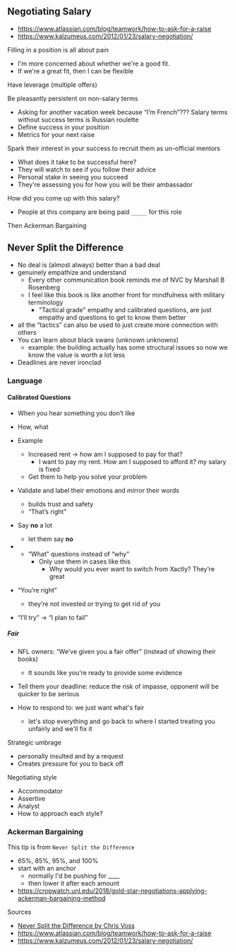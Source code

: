 ## Negotiating Salary

- https://www.atlassian.com/blog/teamwork/how-to-ask-for-a-raise
- https://www.kalzumeus.com/2012/01/23/salary-negotiation/

Filling in a position is all about pain

- I'm more concerned about whether we're a good fit.
- If we're a great fit, then I can be flexible

Have leverage (multiple offers)

Be pleasantly persistent on non-salary terms

- Asking for another vacation week because “I’m French”???
  Salary terms without success terms is Russian roulette
- Define success in your position
- Metrics for your next raise

Spark their interest in your success to recruit them as un-official mentors

- What does it take to be successful here?
- They will watch to see if you follow their advice
- Personal stake in seeing you succeed
- They're assessing you for how you will be their ambassador

How did you come up with this salary?

- People at this company are being paid `_____` for this role

Then Ackerman Bargaining

## Never Split the Difference

- No deal is (almost always) better than a bad deal
- genuinely empathize and understand
  - Every other communication book reminds me of NVC by Marshall B Rosenberg
  - I feel like this book is like another front for mindfulness with military terminology
    - "Tactical grade" empathy and calibrated questions, are just empathy and questions to get to know them better
- all the “tactics” can also be used to just create more connection with others
- You can learn about black swans (unknown unknowns)
  - example: the building actually has some structural issues so now we know the value is worth a lot less
- Deadlines are never ironclad

### Language

#### Calibrated Questions

- When you hear something you don’t like
- How, what
- Example

  - Increased rent -> how am I supposed to pay for that?
    - I want to pay my rent. How am I supposed to afford it? my salary is fixed
  - Get them to help you solve your problem

- Validate and label their emotions and mirror their words
  - builds trust and safety
  - “That’s right”
- Say **no** a lot
  - let them say **no**
- - “What” questions instead of “why”
    - Only use them in cases like this
      - Why would you ever want to switch from Xactly? They’re great

- “You’re right”
  - they’re not invested or trying to get rid of you
- “I’ll try” -> “I plan to fail”

##### Fair

- NFL owners: “We’ve given you a fair offer” (instead of showing their books)

  - It sounds like you’re ready to provide some evidence

- Tell them your deadline: reduce the risk of impasse, opponent will be quicker to be serious
- How to respond to: we just want what's fair
  - let's stop everything and go back to where I started treating you unfairly and we'll fix it

Strategic umbrage

- personally insulted and by a request
- Creates pressure for you to back off

Negotiating style

- Accommodator
- Assertive
- Analyst
- How to approach each style?

### Ackerman Bargaining

This tip is from `Never Split the Difference`

- 65%, 85%, 95%, and 100%
- start with an anchor
  - normally I'd be pushing for \_\_\_\_
  - then lower it after each amount
- https://cropwatch.unl.edu/2018/gold-star-negotiations-applying-ackerman-bargaining-method

Sources

- [Never Split the Difference by Chris Voss](https://www.torontopubliclibrary.ca/detail.jsp?Entt=RDM3407306&R=3407306)
- https://www.atlassian.com/blog/teamwork/how-to-ask-for-a-raise
- https://www.kalzumeus.com/2012/01/23/salary-negotiation/
